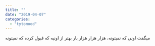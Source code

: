 ```yaml
---
title: ""
date: "2019-04-07"
categories: 
  - "tytomood"
---
```


میگفت اونی که نمیتونه، هزار هزار هزار بار بهتر از اونیه که قبول کرده که نمیتونه
